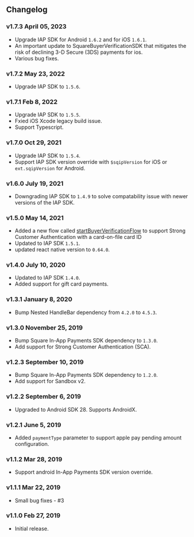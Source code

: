 ## Changelog

### v1.7.3 April 05, 2023

* Upgrade IAP SDK for Android `1.6.2` and for iOS `1.6.1`.
* An important update to SquareBuyerVerificationSDK that mitigates the risk of declining 3-D Secure (3DS) payments for ios.
* Various bug fixes.

### v1.7.2 May 23, 2022

* Upgrade IAP SDK to `1.5.6`.

### v1.7.1 Feb 8, 2022

* Upgrade IAP SDK to `1.5.5`.
* Fxied iOS Xcode legacy build issue.
* Support Typescript.

### v1.7.0 Oct 29, 2021

* Upgrade IAP SDK to `1.5.4`. 
* Support IAP SDK version override with `$sqipVersion` for iOS or `ext.sqipVersion` for Android.

### v1.6.0 July 19, 2021

* Downgrading IAP SDK to `1.4.9` to solve compatability issue with newer versions of the IAP SDK.

### v1.5.0 May 14, 2021

* Added a new flow called [startBuyerVerificationFlow](docs/reference.md#startbuyerverificationflow) to support Strong Customer Authentication with a card-on-file card ID
* Updated to IAP SDK `1.5.1`.
* updated react native version to `0.64.0`.

### v1.4.0 July 10, 2020

* Updated to IAP SDK `1.4.0`.
* Added support for gift card payments.

### v1.3.1 January 8, 2020

* Bump Nested HandleBar dependency from `4.2.0` to `4.5.3`.

### v1.3.0 November 25, 2019

* Bump Square In-App Payments SDK dependency to `1.3.0`.
* Add support for Strong Customer Authentication (SCA).

### v1.2.3 September 10, 2019

* Bump Square In-App Payments SDK dependency to `1.2.0`.
* Add support for Sandbox v2.

### v1.2.2 September 6, 2019

* Upgraded to Android SDK 28. Supports AndroidX.

### v1.2.1 June 5, 2019

* Added `paymentType` parameter to support apple pay pending amount configuration.

### v1.1.2 Mar 28, 2019

* Support android In-App Payments SDK version override.

### v1.1.1 Mar 22, 2019

* Small bug fixes - #3

### v1.1.0 Feb 27, 2019

* Initial release.
